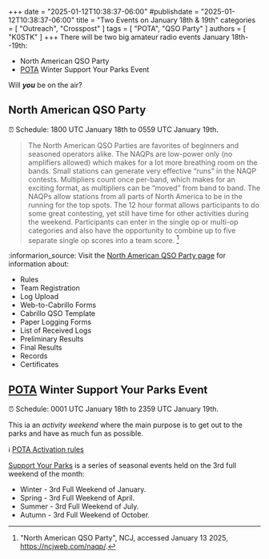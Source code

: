 +++
date = "2025-01-12T10:38:37-06:00"
#publishdate = "2025-01-12T10:38:37-06:00"
title = "Two Events on January 18th &amp; 19th"
categories = [ "Outreach", "Crosspost" ]
tags = [ "POTA", "QSO Party" ]
authors = [ "K0STK" ]
+++
There will be two big amateur radio events January 18th--19th:

* North American QSO Party
* [POTA](https://parksontheair.com/index.html) Winter Support Your Parks Event

Will ***you*** be on the air?
<!--more-->

## North American QSO Party

:alarm_clock: Schedule: 1800 UTC January 18th to 0559 UTC January 19th.

>The North American QSO Parties are favorites of beginners and seasoned
>operators alike. The NAQPs are low-power only (no amplifiers allowed)
>which makes for a lot more breathing room on the bands. Small stations
>can generate very effective “runs” in the NAQP contests. Multipliers
>count once per-band, which makes for an exciting format, as multipliers
>can be “moved” from band to band. The NAQPs allow stations from
>all parts of North America to be in the running for the top spots. The
>12 hour format allows participants to do some great contesting, yet
>still have time for other activities during the weekend. Participants
>can enter in the single op or multi-op categories and also have the
>opportunity to combine up to five separate single op scores into a team
>score. [^1]

[^1]: "North American QSO Party", NCJ, accessed January 13 2025, https://ncjweb.com/naqp/.

:informarion_source: Visit the
[North American QSO Party page](https://ncjweb.com/naqp/)
for information about:

* Rules
* Team Registration
* Log Upload
* Web-to-Cabrillo Forms
* Cabrillo QSO Template
* Paper Logging Forms
* List of  Received Logs
* Preliminary Results
* Final Results
* Records
* Certificates

## [POTA](https://parksontheair.com/index.html) Winter Support Your Parks Event 

:alarm_clock: Schedule: 0001 UTC January 18th to 2359 UTC January 19th.

This ia an *activity weekend* where the main purpose is to get out to the
parks and have as much fun as possible.

:information_source: [POTA Activation rules](https://docs.pota.app/docs/rules.html)

[Support Your Parks](https://docs.pota.app/docs/events.html#support-your-parks)
is a series of seasonal events held on the 3rd full weekend of the
month:

* Winter - 3rd Full Weekend of January. 
* Spring - 3rd Full Weekend of April. 
* Summer - 3rd Full Weekend of July. 
* Autumn - 3rd Full Weekend of October. 

